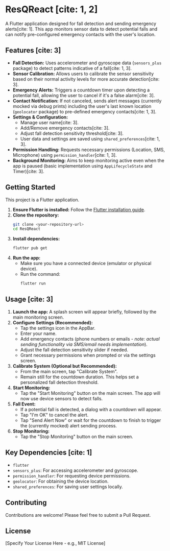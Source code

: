 # ResQReact [cite: 1, 2]

A Flutter application designed for fall detection and sending emergency alerts[cite: 1]. This app monitors sensor data to detect potential falls and can notify pre-configured emergency contacts with the user's location.

## Features [cite: 3]

* **Fall Detection:** Uses accelerometer and gyroscope data (`sensors_plus` package) to detect patterns indicative of a fall[cite: 1, 3].
* **Sensor Calibration:** Allows users to calibrate the sensor sensitivity based on their normal activity levels for more accurate detection[cite: 3].
* **Emergency Alerts:** Triggers a countdown timer upon detecting a potential fall, allowing the user to cancel if it's a false alarm[cite: 3].
* **Contact Notification:** If not canceled, sends alert messages (currently mocked via debug prints) including the user's last known location (`geolocator` package) to pre-defined emergency contacts[cite: 1, 3].
* **Settings & Configuration:**
    * Manage user name[cite: 3].
    * Add/Remove emergency contacts[cite: 3].
    * Adjust fall detection sensitivity threshold[cite: 3].
    * User data and settings are saved using `shared_preferences`[cite: 1, 3].
* **Permission Handling:** Requests necessary permissions (Location, SMS, Microphone) using `permission_handler`[cite: 1, 3].
* **Background Monitoring:** Aims to keep monitoring active even when the app is paused (basic implementation using `AppLifecycleState` and Timer)[cite: 3].

## Getting Started

This project is a Flutter application.

1.  **Ensure Flutter is installed:** Follow the [Flutter installation guide](https://docs.flutter.dev/get-started/install).
2.  **Clone the repository:**
    ```bash
    git clone <your-repository-url>
    cd ResQReact
    ```
3.  **Install dependencies:**
    ```bash
    flutter pub get
    ```
4.  **Run the app:**
    * Make sure you have a connected device (emulator or physical device).
    * Run the command:
        ```bash
        flutter run
        ```

## Usage [cite: 3]

1.  **Launch the app:** A splash screen will appear briefly, followed by the main monitoring screen.
2.  **Configure Settings (Recommended):**
    * Tap the settings icon in the AppBar.
    * Enter your name.
    * Add emergency contacts (phone numbers or emails - *note: actual sending functionality via SMS/email needs implementation*).
    * Adjust the fall detection sensitivity slider if needed.
    * Grant necessary permissions when prompted or via the settings screen.
3.  **Calibrate System (Optional but Recommended):**
    * From the main screen, tap "Calibrate System".
    * Remain still for the countdown duration. This helps set a personalized fall detection threshold.
4.  **Start Monitoring:**
    * Tap the "Start Monitoring" button on the main screen. The app will now use device sensors to detect falls.
5.  **Fall Event:**
    * If a potential fall is detected, a dialog with a countdown will appear.
    * Tap "I'm OK" to cancel the alert.
    * Tap "Send Alert Now" or wait for the countdown to finish to trigger the (currently mocked) alert sending process.
6.  **Stop Monitoring:**
    * Tap the "Stop Monitoring" button on the main screen.

## Key Dependencies [cite: 1]

* `flutter`
* `sensors_plus`: For accessing accelerometer and gyroscope.
* `permission_handler`: For requesting device permissions.
* `geolocator`: For obtaining the device location.
* `shared_preferences`: For saving user settings locally.

## Contributing

Contributions are welcome! Please feel free to submit a Pull Request.

## License

[Specify Your License Here - e.g., MIT License]


